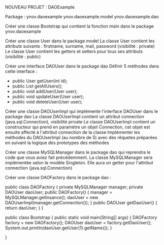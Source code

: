 NOUVEAU PROJET : DAOExample

Package : 
ynov.daoexample
ynov.daoexample.model
ynov.daoexample.dao

Créer une classe Bootstrap qui contient la fonction main dans le package ynov.daoexample

Créer une classe User dans le package model
La classe User contient les attributs suivants : firstname, surname, mail, password  (visibilité : private)
Le classe User contient les getters et setters pour tous ses attributs (visibilité : public)

Créer une interface DAOUser dans le package dao
Définir 5 méthodes dans cette interface :
 - public User getUser(int id);
 - public List<User> getAllUsers();
 - public void addUser(User user);
 - public void updateUser(User user);
 - public void deleteUser(User user);

Créer une classe DAOUserImpl qui implémente l'interface DAOUser dans le package dao 
La classe DAOUserImpl contient un attribut connection (java.sql.Connection), visibilité private
Le classe DAOUserImpl contient un constructeur qui prend en paramètre un objet Connection, 
cet objet est ensuite affecté à l'attribut connection de la classe
Implémenter les méthodes du DAOUserImpl (au nombre de 5) avec des rêquetes préparées en suivant la logique des prototypes des méthodes

Créer une classe MySQLManager dans le package dao qui reprendra le code que vous aviez fait précédemment.
La classe MySQLManager sera implémentée selon le modèle Singleton. Elle aura un getter pour l'attribut connection (java.sql.Connection)

Créer une classe DAOFactory dans le package dao :

public class DAOFactory {
	private MySQLManager manager;
	private DAOUser daoUser;
	public DAOFactory() {
		manager = MySQLManager.getInsance();
		daoUser = new DAOUserImpl(manager.getConnection());
	}
	public DAOUser getDaoUser() {
		return daoUser;
	}
} 

public class Bootstrap {
	public static void main(String[] args) {
		DAOFactory factory = new DAOFactory();
		DAOUser daoUser = factory.getDaoUser();
		System.out.println(daoUser.getUser(1).getName());
	}

}